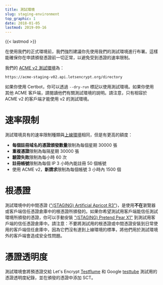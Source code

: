 ```yaml
---
title: 測試環境
slug: staging-environment
top_graphic: 1
date: 2018-01-05
lastmod: 2019-09-16
---
```


{{< lastmod >}}

在使用我們的正式環境前，我們強烈建議你先使用我們的測試環境進行布署。這樣能確保你在申請頒發憑證前一切正常，以避免受到憑證的速率限制。

我們的 [ACME v2 測試環境](https://community.letsencrypt.org/t/staging-endpoint-for-acme-v2/49605)為：

`https://acme-staging-v02.api.letsencrypt.org/directory`

如果你使用 Certbot，你可以透過 `--dry-run` 標記以使用測試環境。如果你使用其他 ACME 客戶端，請閱讀他們有關測試環境的說明。請注意，只有相容於 ACME v2 的客戶端才能使用 v2 的測試環境。

# 速率限制

測試環境具有的速率限制種類與[上線環境](/docs/rate-limits)相同，但是有更高的額度：

* **每個註冊域名的憑證頒發數量**限制為每個星期 30000 張
* **重複憑證**限制為每隔星期 30000 張
* **驗證失敗**限制為每小時 60 次
* **註冊帳號**限制為每個 IP 3 小時內能註冊 50 個帳號
* 使用 ACME v2，**新請求**限制為每個帳號 3 小時內 1500 個


# 根憑證

測試環境中的中間憑證 (["(STAGING) Artificial Apricot R3"](/certs/staging/letsencrypt-stg-int-r3.pem))，是使用**不在**瀏覽器或客戶端信任憑證倉庫中的根憑證所頒發的。如果你希望測試用客戶端能信任測試環境所頒發的憑證，你可以手動安裝 ["(STAGING) Pretend Pear X1"](/certs/staging/letsencrypt-stg-root-x1.pem) 到測試用客戶端的信任憑證倉庫中。請注意：不要將測試用的根憑證或中間憑證安裝到日常使用的客戶端信任倉庫中，因為它們沒有達到上線環境的標準，將他們用於測試環境外的客戶端會造成安全性問題。

# 憑證透明度

測試環境會將預憑證交給 Let's Encrypt [Testflume](/docs/ct-logs) 和 Google [testtube](http://www.certificate-transparency.org/known-logs#TOC-Test-Logs) 測試用的憑證透明度紀錄，並在頒發的憑證中添加 SCT。
